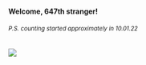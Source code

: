 #### Welcome, 647th stranger!

###### <sup>P.S. counting started approximately in 10.01.22</sup>

<img src="https://kraftwerk28.pp.ua/vcnt.png"></img>
